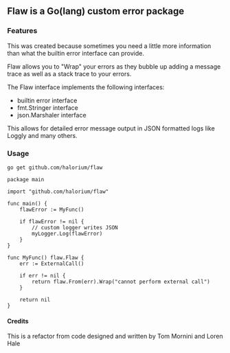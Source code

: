 ## Flaw is a Go(lang) custom error package

### Features
This was created because sometimes you need a little more information than what
the builtin error interface can provide.

Flaw allows you to "Wrap" your errors as they bubble up adding a message trace
as well as a stack trace to your errors.

The Flaw interface implements the following interfaces:
* builtin error interface
* fmt.Stringer interface
* json.Marshaler interface

This allows for detailed error message output in JSON formatted logs like
Loggly and many others.

### Usage
```
go get github.com/halorium/flaw
```

```
package main

import "github.com/halorium/flaw"

func main() {
	flawError := MyFunc()

	if flawError != nil {
		// custom logger writes JSON
		myLogger.Log(flawError)
	}
}

func MyFunc() flaw.Flaw {
	err := ExternalCall()

	if err != nil {
		return flaw.From(err).Wrap("cannot perform external call")
	}

	return nil
}
```

#### Credits
This is a refactor from code designed and written by Tom Mornini and Loren Hale
